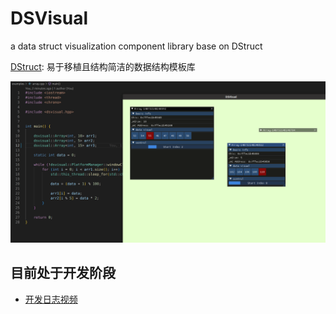 # DSVisual
a data struct visualization component library base on DStruct


[DStruct](https://github.com/Sunrisepeak/DStruct): 易于移植且结构简洁的数据结构模板库


![](docs/imgs/dsvisual_begin_2023-07-03_18-12.png)

## 目前处于开发阶段

- [开发日志视频](https://space.bilibili.com/65858958/channel/collectiondetail?sid=1498468)
